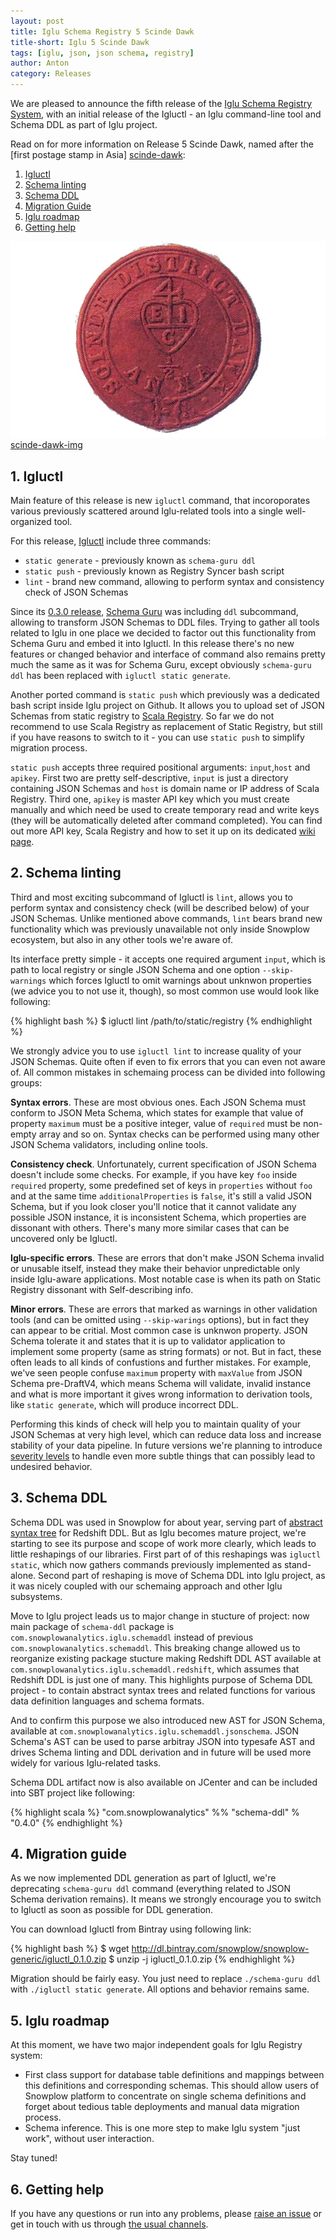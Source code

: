 ```yaml
---
layout: post
title: Iglu Schema Registry 5 Scinde Dawk
title-short: Iglu 5 Scinde Dawk
tags: [iglu, json, json schema, registry]
author: Anton
category: Releases
---
```


We are pleased to announce the fifth release of the [Iglu Schema Registry System][iglu-repo], with an initial release of the Igluctl - an Iglu command-line tool and Schema DDL as part of Iglu project.

Read on for more information on Release 5 Scinde Dawk, named after the [first postage stamp in Asia] [scinde-dawk]:

1. [Igluctl](/blog/2016/07/30/iglu-r4-scinde-dawk-released/#core)
2. [Schema linting](/blog/2016/07/30/iglu-r4-scinde-dawk-released/#lint)
3. [Schema DDL](/blog/2016/07/30/iglu-r4-scinde-dawk-released/#schema-ddl)
4. [Migration Guide](/blog/2016/07/30/iglu-r4-scinde-dawk-released/#migration)
5. [Iglu roadmap](/blog/2016/07/30/iglu-r4-scinde-dawk-released/#roadmap)
6. [Getting help](/blog/2016/07/30/iglu-r4-scinde-dawk-released/#help)


![scinde-dawk-img] [scinde-dawk-img]

<!--more-->

<h2 id="iglu-core">1. Igluctl</h2>

Main feature of this release is new `igluctl` command, that incoroporates various previously scattered around Iglu-related tools into a single well-organized tool.

For this release, [Igluctl][igluctl-wiki] include three commands:

* `static generate` - previously known as `schema-guru ddl`
* `static push` - previously known as Registry Syncer bash script
* `lint` - brand new command, allowing to perform syntax and consistency check of JSON Schemas

Since its [0.3.0 release][schema-guru-030], [Schema Guru][schema-guru] was including `ddl` subcommand, allowing to transform JSON Schemas to DDL files.
Trying to gather all tools related to Iglu in one place we decided to factor out this functionality from Schema Guru and embed it into Igluctl.
In this release there's no new features or changed behavior and interface of command also remains pretty much the same as it was for Schema Guru, except obviously `schema-guru ddl` has been replaced with `igluctl static generate`.

Another ported command is `static push` which previously was a dedicated bash script inside Iglu project on Github.
It allows you to upload set of JSON Schemas from static registry to [Scala Registry][scala-registry].
So far we do not recommend to use Scala Registry as replacement of Static Registry, but still if you have reasons to switch to it - you can use `static push` to simplify migration process.

`static push` accepts three required positional arguments: `input`,`host` and `apikey`.
First two are pretty self-descriptive, `input` is just a directory containing JSON Schemas and `host` is domain name or IP address of Scala Registry.
Third one, `apikey` is master API key which you must create manually and which need be used to create temporary read and write keys (they will be automatically deleted after command completed).
You can find out more API key, Scala Registry and how to set it up on its dedicated [wiki page][scala-registry-setup].


<h2 id="lint">2. Schema linting</h2>

Third and most exciting subcommand of Igluctl is `lint`, allows you to perform syntax and consistency check (will be described below) of your JSON Schemas.
Unlike mentioned above commands, `lint` bears brand new functionality which was previously unavailable not only inside Snowplow ecosystem, but also in any other tools we're aware of.

Its interface pretty simple - it accepts one required argument `input`, which is path to local registry or single JSON Schema and one option `--skip-warnings` which forces Igluctl to omit warnings about unknwon properties (we advice you to not use it, though), so most common use would look like following:

{% highlight bash %}
$ igluctl lint /path/to/static/registry
{% endhighlight %}

We strongly advice you to use `igluctl lint` to increase quality of your JSON Schemas. Quite often if even to fix errors that you can even not aware of.
All common mistakes in schemaing process can be divided into following groups:

**Syntax errors**. These are most obvious ones. Each JSON Schema must conform to JSON Meta Schema, which states for example that value of property `maximum` must be a positive integer, value of `required` must be non-empty array and so on. Syntax checks can be performed using many other JSON Schema validators, including online tools.

**Consistency check**. Unfortunately, current specification of JSON Schema doesn't include some checks. For example, if you have key `foo` inside `required` property, some predefined set of keys in `properties` without `foo` and at the same time `additionalProperties` is `false`, it's still a valid JSON Schema, but if you look closer you'll notice that it cannot validate any possible JSON instance, it is inconsistent Schema, which properties are dissonant with others. There's many more similar cases that can be uncovered only be Igluctl.

**Iglu-specific errors**. These are errors that don't make JSON Schema invalid or unusable itself, instead they make their behavior unpredictable only inside Iglu-aware applications. Most notable case is when its path on Static Registry dissonant with Self-describing info.

**Minor errors**. These are errors that marked as warnings in other validation tools (and can be omitted using `--skip-warings` options), but in fact they can appear to be critial. Most common case is unknwon property. JSON Schema tolerate it and states that it is up to validator application to implement some property (same as string formats) or not. But in fact, these often leads to all kinds of confustions and further mistakes. For example, we've seen people confuse `maximum` property with `maxValue` from JSON Schema pre-DraftV4, which means Schema will validate, invalid instance and what is more important it gives wrong information to derivation tools, like `static generate`, which will produce incorrect DDL.

Performing this kinds of check will help you to maintain quality of your JSON Schemas at very high level, which can reduce data loss and increase stability of your data pipeline.
In future versions we're planning to introduce [severity levels][iglu-issue-175] to handle even more subtle things that can possibly lead to undesired behavior.

<h2 id="schema-ddl">3. Schema DDL</h2>

Schema DDL was used in Snowplow for about year, serving part of [abstract syntax tree][ast] for Redshift DDL.
But as Iglu becomes mature project, we're starting to see its purpose and scope of work more clearly, which leads to little reshapings of our libraries.
First part of of this reshapings was `igluctl static`, which now gathers commands previously implemented as stand-alone.
Second part of reshaping is move of Schema DDL into Iglu project, as it was nicely coupled with our schemaing approach and other Iglu subsystems.

Move to Iglu project leads us to major change in stucture of project: now main package of `schema-ddl` package is `com.snowplowanalytics.iglu.schemaddl` instead of previous `com.snowplowanalytics.schemaddl`. This breaking change allowed us to reorganize existing package stucture making Redshift DDL AST available at `com.snowplowanalytics.iglu.schemaddl.redshift`, which assumes that Redshift DDL is just one of many. This highlights purpose of Schema DDL project - to contain abstract syntax trees and related functions for various data definition languages and schema formats.

And to confirm this purpose we also introduced new AST for JSON Schema, available at `com.snowplowanalytics.iglu.schemaddl.jsonschema`.
JSON Schema's AST can be used to parse arbitray JSON into typesafe AST and drives Schema linting and DDL derivation and in future will be used more widely for various Iglu-related tasks.

Schema DDL artifact now is also available on JCenter and can be included into SBT project like following:

{% highlight scala %}
"com.snowplowanalytics" %% "schema-ddl" % "0.4.0"
{% endhighlight %}

<h2 id="migration">4. Migration guide</h2>

As we now implemented DDL generation as part of Igluctl, we're deprecating `schema-guru ddl` command (everything related to JSON Schema derivation remains).
It means we strongly encourage you to switch to Igluctl as soon as possible for DDL generation.

You can download Igluctl from Bintray using following link:

{% highlight bash %}
$ wget http://dl.bintray.com/snowplow/snowplow-generic/igluctl_0.1.0.zip
$ unzip -j igluctl_0.1.0.zip
{% endhighlight %}

Migration should be fairly easy. You just need to replace `./schema-guru ddl` with `./igluctl static generate`.
All options and behavior remains same.

<h2 id="roadmap">5. Iglu roadmap</h2>

At this moment, we have two major independent goals for Iglu Registry system:

* First class support for database table definitions and mappings between this definitions and corresponding schemas. This should allow users of Snowplow platform to concentrate on single schema definitions and forget about tedious table deployments and manual data migration process.
* Schema inference. This is one more step to make Iglu system "just work", without user interaction.

Stay tuned!

<h2 id="help">6. Getting help</h2>

If you have any questions or run into any problems, please [raise an issue][issues] or get in touch with us through [the usual channels][talk-to-us].

[scinde-dawk]: https://en.wikipedia.org/wiki/Scinde_Dawk
[scinde-dawk-img]: /assets/img/blog/2016/07/scinde-dawk.png

[iglu-issue-175]: https://github.com/snowplow/iglu/issues/175

[igluctl-wiki]: https://github.com/snowplow/iglu/wiki/Igluctl
[schema-guru-030]: http://snowplowanalytics.com/blog/2015/07/29/schema-guru-0.3.0-released-for-generating-redshift-tables-from-json-schemas/
[ast]: https://en.wikipedia.org/wiki/Abstract_syntax_tree
[schema-guru]: https://github.com/snowplow/schema-guru
[self-describing-schemas]: https://github.com/snowplow/iglu/wiki/Self-describing-JSON-Schemas
[scala-registry]: https://github.com/snowplow/iglu/tree/master/2-repositories/scala-repo-server
[scala-registry-setup]: https://github.com/snowplow/iglu/wiki/Scala-repo-server-setup

[iglu-repo]: https://github.com/snowplow/iglu
[issues]: https://github.com/snowplow/snowplow/iglu
[talk-to-us]: https://github.com/snowplow/snowplow/wiki/Talk-to-us
